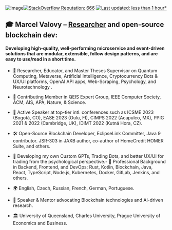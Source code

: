 ![image](https://github.com/marcelv3612/marcelv3612/assets/5183297/f6966c56-0d1b-4367-b8b8-bea1035faf87)[![StackOverflow Reputation: 666](https://img.shields.io/badge/StackOverflow-666-F27F33?logo=stackoverflow)](https://stackoverflow.com/users/3832336/marcelv3612) [![Last updated: less than 1 hour*](https://img.shields.io/badge/last%20updated-less%20than%201%20hour*-green)](https://github.com/marcelv3612/marcelv3612/actions)

## 🎓 Marcel Valovy – [Researcher]([url](https://www.researchgate.net/profile/Marcel-Valovy)) and open-source blockchain dev:

#### Developing high-quality, well-performing microservice and event-driven solutions that are modular, extensible, follow design patterns, and are easy to use/read in a short time.

- 🔭 Researcher, Educator, and Master Theses Supervisor on Quantum Computing, Metaverse, Artificial Intelligence, Cryptocurrency Bots & UX/UI platforms, OpenAI API apps, Web-Scraping, Psychology, and Neurotechnology
.
- 🔬 Contributing Member in QEIS Expert Group, IEEE Computer Society, ACM, AIS, APA, Nature, & Science.
- 📣 Active Speaker at top-tier intl. conferences such as ICSME 2023 (Bogotá, CO), EASE 2023 (Oulu, FI), CIMPS 2022 (Acapulco, MX), PPIG 2021 & 2022 (Cambridge, UK), IDIMT 2022 (Kutná Hora, CZ).

- 🛠 Open-Source Blockchain Developer, EclipseLink Committer, Java 9 contributor. JSR-303 in JAXB author, co-author of HomeCredit HOMER Suite, and others.
- 🙂 Developing my own Custom GPTs, Trading Bots, and better UX/UI for trading from the psychological perspective.- 💼 Professional Background in Backend, Frontend, and DevOps; Rust, Kotlin, Blockchain, Java, React, TypeScript, Node.js, Kubernetes, Docker, GitLab, Jenkins, and others.
- 🌍 English, Czech, Russian, French, German, Portuguese.
- 🎤 Speaker & Mentor advocating Blockchain technologies and AI-driven research.
- 🏛 University of Queensland, Charles University, Prague University of Economics and Business.
